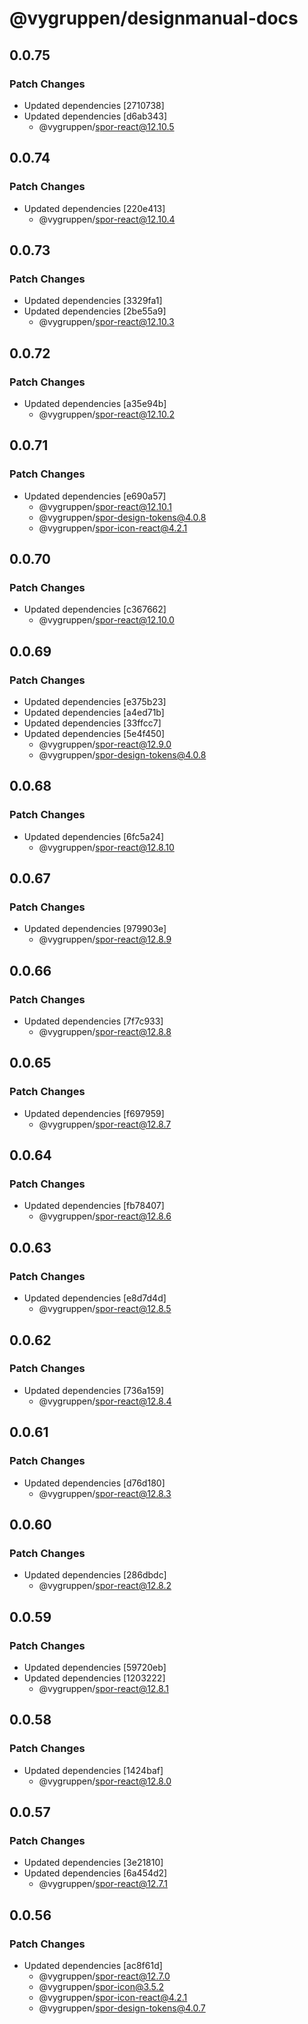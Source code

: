 # @vygruppen/designmanual-docs

## 0.0.75

### Patch Changes

- Updated dependencies [2710738]
- Updated dependencies [d6ab343]
  - @vygruppen/spor-react@12.10.5

## 0.0.74

### Patch Changes

- Updated dependencies [220e413]
  - @vygruppen/spor-react@12.10.4

## 0.0.73

### Patch Changes

- Updated dependencies [3329fa1]
- Updated dependencies [2be55a9]
  - @vygruppen/spor-react@12.10.3

## 0.0.72

### Patch Changes

- Updated dependencies [a35e94b]
  - @vygruppen/spor-react@12.10.2

## 0.0.71

### Patch Changes

- Updated dependencies [e690a57]
  - @vygruppen/spor-react@12.10.1
  - @vygruppen/spor-design-tokens@4.0.8
  - @vygruppen/spor-icon-react@4.2.1

## 0.0.70

### Patch Changes

- Updated dependencies [c367662]
  - @vygruppen/spor-react@12.10.0

## 0.0.69

### Patch Changes

- Updated dependencies [e375b23]
- Updated dependencies [a4ed71b]
- Updated dependencies [33ffcc7]
- Updated dependencies [5e4f450]
  - @vygruppen/spor-react@12.9.0
  - @vygruppen/spor-design-tokens@4.0.8

## 0.0.68

### Patch Changes

- Updated dependencies [6fc5a24]
  - @vygruppen/spor-react@12.8.10

## 0.0.67

### Patch Changes

- Updated dependencies [979903e]
  - @vygruppen/spor-react@12.8.9

## 0.0.66

### Patch Changes

- Updated dependencies [7f7c933]
  - @vygruppen/spor-react@12.8.8

## 0.0.65

### Patch Changes

- Updated dependencies [f697959]
  - @vygruppen/spor-react@12.8.7

## 0.0.64

### Patch Changes

- Updated dependencies [fb78407]
  - @vygruppen/spor-react@12.8.6

## 0.0.63

### Patch Changes

- Updated dependencies [e8d7d4d]
  - @vygruppen/spor-react@12.8.5

## 0.0.62

### Patch Changes

- Updated dependencies [736a159]
  - @vygruppen/spor-react@12.8.4

## 0.0.61

### Patch Changes

- Updated dependencies [d76d180]
  - @vygruppen/spor-react@12.8.3

## 0.0.60

### Patch Changes

- Updated dependencies [286dbdc]
  - @vygruppen/spor-react@12.8.2

## 0.0.59

### Patch Changes

- Updated dependencies [59720eb]
- Updated dependencies [1203222]
  - @vygruppen/spor-react@12.8.1

## 0.0.58

### Patch Changes

- Updated dependencies [1424baf]
  - @vygruppen/spor-react@12.8.0

## 0.0.57

### Patch Changes

- Updated dependencies [3e21810]
- Updated dependencies [6a454d2]
  - @vygruppen/spor-react@12.7.1

## 0.0.56

### Patch Changes

- Updated dependencies [ac8f61d]
  - @vygruppen/spor-react@12.7.0
  - @vygruppen/spor-icon@3.5.2
  - @vygruppen/spor-icon-react@4.2.1
  - @vygruppen/spor-design-tokens@4.0.7
